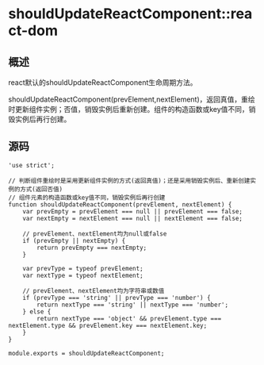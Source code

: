 # shouldUpdateReactComponent::react-dom

## 概述

react默认的shouldUpdateReactComponent生命周期方法。

shouldUpdateReactComponent(prevElement,nextElement)，返回真值，重绘时更新组件实例；否值，销毁实例后重新创建。组件的构造函数或key值不同，销毁实例后再行创建。

## 源码

    'use strict';
    
    // 判断组件重绘时是采用更新组件实例的方式(返回真值)；还是采用销毁实例后、重新创建实例的方式(返回否值)
    // 组件元素的构造函数或key值不同，销毁实例后再行创建
    function shouldUpdateReactComponent(prevElement, nextElement) {
        var prevEmpty = prevElement === null || prevElement === false;
        var nextEmpty = nextElement === null || nextElement === false;
    
        // prevElement、nextElement均为null或false
        if (prevEmpty || nextEmpty) {
            return prevEmpty === nextEmpty;
        }
    
        var prevType = typeof prevElement;
        var nextType = typeof nextElement;
    
        // prevElement、nextElement均为字符串或数值
        if (prevType === 'string' || prevType === 'number') {
            return nextType === 'string' || nextType === 'number';
        } else {
            return nextType === 'object' && prevElement.type === nextElement.type && prevElement.key === nextElement.key;
        }
    }
    
    module.exports = shouldUpdateReactComponent;
    